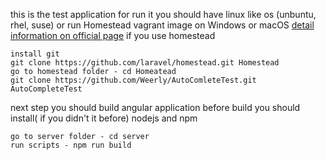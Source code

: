 this is the test application
for run it you should have linux like os (unbuntu, rhel, suse)
or run Homestead vagrant image on Windows or macOS
<a href="https://laravel.com/docs/5.8/homestead">
detail information on official page</a>
if you use homestead
````
install git 
git clone https://github.com/laravel/homestead.git Homestead
go to homestead folder - cd Homeatead
git clone https://github.com/Weerly/AutoComleteTest.git AutoCompleteTest
````
next step you should build angular application
before build you should install( if you didn't  it before)
nodejs and npm 
````
go to server folder - cd server
run scripts - npm run build
````

